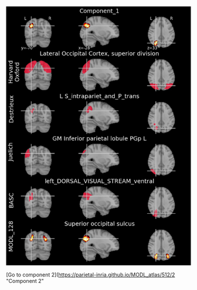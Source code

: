 


![1](preliminary/1.jpg "Component 1")

[Go to component 2](https://parietal-inria.github.io/MODL_atlas/512/2 "Component 2"